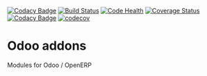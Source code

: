 [![Codacy Badge](https://api.codacy.com/project/badge/Grade/b5168a2974a548ca831689c7741fb780)](https://app.codacy.com/gh/avanzosc/odoo-addons?utm_source=github.com&utm_medium=referral&utm_content=avanzosc/odoo-addons&utm_campaign=Badge_Grade_Settings)
[![Build Status](https://travis-ci.org/avanzosc/odoo-addons.svg?branch=12.0)](https://travis-ci.org/avanzosc/odoo-addons)
[![Code Health](https://landscape.io/github/avanzosc/odoo-addons/12.0/landscape.svg?style=flat)](https://landscape.io/github/avanzosc/odoo-addons/12.0)
[![Coverage Status](https://coveralls.io/repos/avanzosc/odoo-addons/badge.svg?branch=12.0)](https://coveralls.io/r/avanzosc/odoo-addons?branch=12.0)
[![Codacy Badge](https://www.codacy.com/project/badge/5c3b8125c017437f9f208bdd6f984915)](https://www.codacy.com/public/oihanecruce/odoo-addons)
[![codecov](https://codecov.io/gh/avanzosc/odoo-addons/branch/12.0/graph/badge.svg)](https://codecov.io/gh/avanzosc/odoo-addons)

Odoo addons
===========

Modules for Odoo / OpenERP
